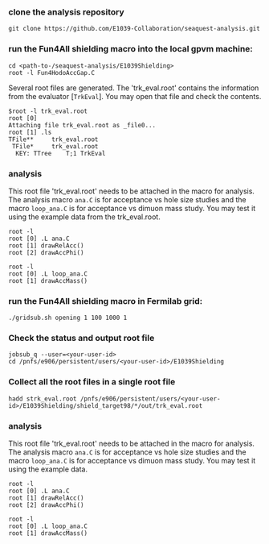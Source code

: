 
### clone the analysis repository
```
git clone https://github.com/E1039-Collaboration/seaquest-analysis.git
```

### run the Fun4All  shielding macro into the local gpvm machine:
```
cd <path-to-/seaquest-analysis/E1039Shielding>
root -l Fun4HodoAccGap.C
```
Several root files are generated.
The 'trk_eval.root' contains the information from the evaluator [`TrkEval`]. You may open that file and check the contents.

```
$root -l trk_eval.root 
root [0] 
Attaching file trk_eval.root as _file0...
root [1] .ls
TFile**		trk_eval.root	
 TFile*		trk_eval.root	
  KEY: TTree	T;1	TrkEval
```

### analysis
This root file 'trk_eval.root' needs to be attached in the macro  for analysis. The analysis macro  `ana.C` is for acceptance vs hole size studies and the macro `loop_ana.C` is for acceptance vs dimuon mass study. You may test it using the example data from the trk_eval.root.
```
root -l
root [0] .L ana.C 
root [1] drawRelAcc()
root [2] drawAccPhi()
```

```
root -l
root [0] .L loop_ana.C 
root [1] drawAccMass()
```

### run the Fun4All  shielding macro in Fermilab grid:

```
./gridsub.sh opening 1 100 1000 1
```
### Check the status and  output root file

```
jobsub_q --user=<your-user-id>
cd /pnfs/e906/persistent/users/<your-user-id>/E1039Shielding

```
### Collect all the root files in a single root file

```hadd strk_eval.root /pnfs/e906/persistent/users/<your-user-id>/E1039Shielding/shield_target98/*/out/trk_eval.root ```

### analysis
This root file 'trk_eval.root' needs to be attached in the macro  for analysis. The analysis macro  `ana.C` is for acceptance vs hole size studies and the macro `loop_ana.C` is for acceptance vs dimuon mass study. You may test it using the example data.
```
root -l
root [0] .L ana.C 
root [1] drawRelAcc()
root [2] drawAccPhi()
```

```
root -l
root [0] .L loop_ana.C 
root [1] drawAccMass()
```

